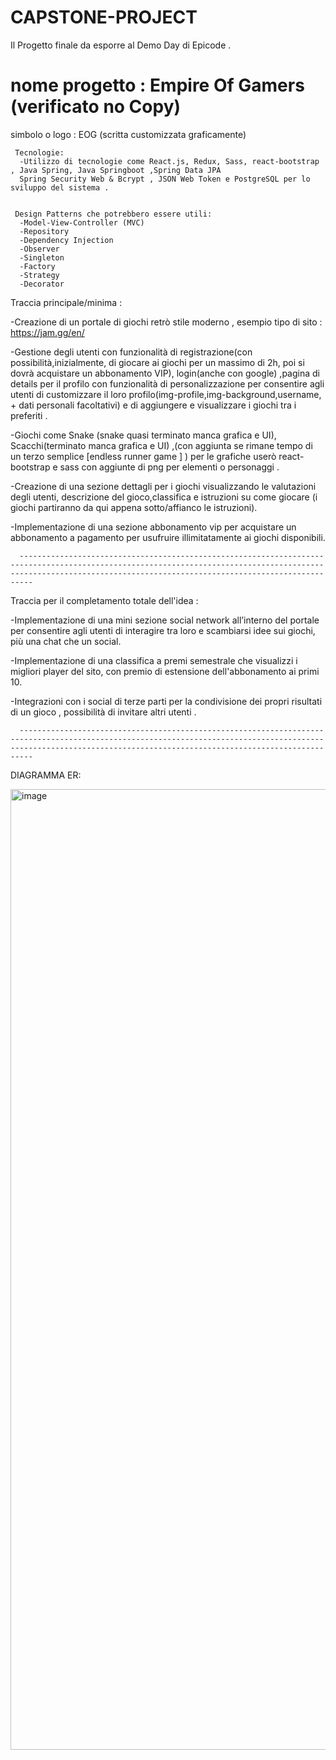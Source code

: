 # CAPSTONE-PROJECT
Il Progetto finale da esporre al Demo Day di Epicode . 
   # nome progetto : Empire Of Gamers   (verificato no Copy)
   simbolo o logo : EOG (scritta customizzata graficamente)
      
     Tecnologie:
      -Utilizzo di tecnologie come React.js, Redux, Sass, react-bootstrap , Java Spring, Java Springboot ,Spring Data JPA
      Spring Security Web & Bcrypt , JSON Web Token e PostgreSQL per lo sviluppo del sistema .


     Design Patterns che potrebbero essere utili:
      -Model-View-Controller (MVC)
      -Repository
      -Dependency Injection
      -Observer
      -Singleton
      -Factory
      -Strategy
      -Decorator
      
Traccia principale/minima :

-Creazione di un portale di giochi retrò stile moderno , esempio tipo di sito : https://jam.gg/en/

-Gestione degli utenti con funzionalità di registrazione(con possibilità,inizialmente, di giocare ai giochi per un massimo di 2h, poi si dovrà acquistare un abbonamento VIP), login(anche con google) ,pagina di details per il profilo con funzionalità di personalizzazione per consentire agli utenti di customizzare il loro profilo(img-profile,img-background,username, + dati personali facoltativi) e di aggiungere e visualizzare i giochi tra i preferiti .

 -Giochi come Snake (snake quasi terminato manca grafica e UI), Scacchi(terminato manca grafica e UI) ,(con aggiunta se rimane tempo di un terzo semplice [endless runner game ] ) per le grafiche userò react-bootstrap e sass con aggiunte di png per elementi o personaggi .

-Creazione di una sezione dettagli per i giochi visualizzando le valutazioni degli utenti, descrizione del gioco,classifica e istruzioni su come giocare (i giochi partiranno da qui appena sotto/affianco le istruzioni).

-Implementazione di una sezione abbonamento vip per acquistare un abbonamento a pagamento per usufruire illimitatamente ai giochi disponibili.

      ---------------------------------------------------------------------------------------------------------------------------------------------------------------------------------------------------------------------

Traccia per il completamento totale dell'idea :

-Implementazione di una mini sezione social network all’interno del portale per consentire agli utenti di interagire tra loro e scambiarsi idee sui giochi, più una chat che un social.

-Implementazione di una classifica a premi semestrale che visualizzi i migliori player del sito, con premio di estensione dell'abbonamento ai primi 10.

-Integrazioni con i social di terze parti per la condivisione dei propri risultati di un gioco , possibilità di invitare altri utenti .

      ---------------------------------------------------------------------------------------------------------------------------------------------------------------------------------------------------------------------

DIAGRAMMA ER:


<img width="1537" alt="image" src="https://github.com/Luca-Sberna/CAPSTONE-PROJECT/assets/123188715/99d69786-05da-4039-b8be-b829e1bda366">



